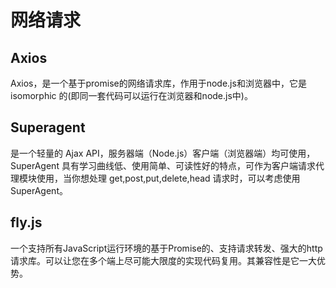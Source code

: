 # 网络请求

## Axios

Axios，是一个基于promise的网络请求库，作用于node.js和浏览器中，它是 isomorphic 的(即同一套代码可以运行在浏览器和node.js中)。

## Superagent

是一个轻量的 Ajax API，服务器端（Node.js）客户端（浏览器端）均可使用，SuperAgent 具有学习曲线低、使用简单、可读性好的特点，可作为客户端请求代理模块使用，当你想处理 get,post,put,delete,head 请求时，可以考虑使用 SuperAgent。

## fly.js

一个支持所有JavaScript运行环境的基于Promise的、支持请求转发、强大的http请求库。可以让您在多个端上尽可能大限度的实现代码复用。其兼容性是它一大优势。